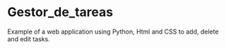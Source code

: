 # Gestor_de_tareas

Example of a web application using Python, Html and CSS to add, delete and edit tasks. 

